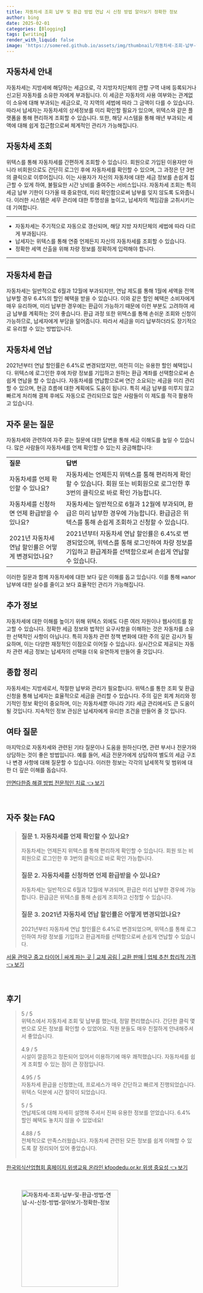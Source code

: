 ```yaml
---
title: 자동차세 조회 납부 및 환급 방법 연납 시 신청 방법 알아보기 정확한 정보
author: bing
date: 2025-02-01
categories: [Blogging]
tags: [writing]
render_with_liquid: false
image: 'https://somered.github.io/assets/img/thumbnail/자동차세-조회-납부-및-환급-방법-연납-시-신청-방법-알아보기-정확한-정보.webp'
---
```



<h2 id='자동차세_안내'>자동차세 안내</h2>

<p>자동차세는 지방세에 해당하는 세금으로, 각 지방자치단체의 관할 구역 내에 등록되거나 신고된 자동차를 소유한 자에게 부과됩니다. 이 세금은 자동차의 사용 여부와는 관계없이 소유에 대해 부과되는 세금으로, 각 지역의 세법에 따라 그 금액이 다를 수 있습니다. 따라서 납세자는 자동차세의 상세정보를 미리 확인할 필요가 있으며, 위텍스와 같은 플랫폼을 통해 편리하게 조회할 수 있습니다. 또한, 해당 시스템을 통해 매년 부과되는 세액에 대해 쉽게 접근함으로써 체계적인 관리가 가능해집니다.</p>

<h2 id='자동차세_조회'>자동차세 조회</h2>

<p>위텍스를 통해 자동차세를 간편하게 조회할 수 있습니다. 회원으로 가입된 이용자만 아니라 비회원으로도 간단히 로그인 후에 자동차세를 확인할 수 있으며, 그 과정은 단 3번의 클릭으로 이루어집니다. 이는 사용자가 자신의 자동차에 대한 세금 정보를 손쉽게 접근할 수 있게 하여, 불필요한 시간 낭비를 줄여주는 서비스입니다. 자동차세 조회는 특히 세금 납부 기한이 다가올 때 중요한데, 미리 확인함으로써 납부를 잊지 않도록 도와줍니다. 이러한 시스템은 세무 관리에 대한 투명성을 높이고, 납세자의 책임감을 고취시키는 데 기여합니다.</p>

<hr />

<ul>
    <li>자동차세는 주기적으로 자동으로 갱신되며, 해당 지방 자치단체의 세법에 따라 다르게 부과됩니다.</li>
    <li>납세자는 위텍스를 통해 연중 언제든지 자신의 자동차세를 조회할 수 있습니다.</li>
    <li>정확한 세액 산출을 위해 차량 정보를 정확하게 입력해야 합니다.</li>
</ul>

<hr />

<h2 id='자동차세_환급'>자동차세 환급</h2>

<p>자동차세는 일반적으로 6월과 12월에 부과되지만, 연납 제도를 통해 1월에 세액을 전액 납부할 경우 6.4%의 할인 혜택을 받을 수 있습니다. 이와 같은 할인 혜택은 소비자에게 매우 유리하며, 미리 납부한 경우에는 환급이 가능하기 때문에 이런 부분도 고려하여 세금 납부를 계획하는 것이 좋습니다. 환급 과정 또한 위텍스를 통해 손쉬운 조회와 신청이 가능하므로, 납세자에게 부담을 덜어줍니다. 따라서 세금을 미리 납부하더라도 장기적으로 유리할 수 있는 방법입니다.</p>

<h2 id='자동차세_연납'>자동차세 연납</h2>

<p>2021년부터 연납 할인률은 6.4%로 변경되었지만, 여전히 이는 유용한 할인 혜택입니다. 위텍스에 로그인한 후에 차량 정보를 기입하고 원하는 환급 계좌를 선택함으로써 손쉽게 연납을 할 수 있습니다. 자동차세를 연납함으로써 연간 소요되는 세금을 미리 관리할 수 있으며, 현금 흐름에 대한 계획에도 도움이 됩니다. 특히 세금 납부를 미루지 않고 빠르게 처리해 결제 후에도 자동으로 관리되므로 많은 사람들이 이 제도를 적극 활용하고 있습니다.</p>

<h2 id='자주_묻는_질문'>자주 묻는 질문</h2>

<p>자동차세와 관련하여 자주 묻는 질문에 대한 답변을 통해 세금 이해도를 높일 수 있습니다. 많은 사람들이 자동차세를 언제 확인할 수 있는지 궁금해합니다:</p>

<table>
    <tr>
        <td><b>질문</b></td>
        <td><b>답변</b></td>
    </tr>
    <tr>
        <td>자동차세를 언제 확인할 수 있나요?</td>
        <td>자동차세는 언제든지 위텍스를 통해 편리하게 확인할 수 있습니다. 회원 또는 비회원으로 로그인한 후 3번의 클릭으로 바로 확인 가능합니다.</td>
    </tr>
    <tr>
        <td>자동차세를 신청하면 언제 환급받을 수 있나요?</td>
        <td>자동차세는 일반적으로 6월과 12월에 부과되며, 환급은 미리 납부한 경우에 가능합니다. 환급금은 위텍스를 통해 손쉽게 조회하고 신청할 수 있습니다.</td>
    </tr>
    <tr>
        <td>2021년 자동차세 연납 할인률은 어떻게 변경되었나요?</td>
        <td>2021년부터 자동차세 연납 할인률은 6.4%로 변경되었으며, 위텍스를 통해 로그인하여 차량 정보를 기입하고 환급계좌를 선택함으로써 손쉽게 연납할 수 있습니다.</td>
    </tr>
</table>

<p>이러한 질문과 함께 자동차세에 대한 보다 깊은 이해를 돕고 있습니다. 이를 통해 налог 납부에 대한 실수를 줄이고 보다 효율적인 관리가 가능해집니다.</p>

<h2 id='추가_정보'>추가 정보</h2>

<p>자동차세에 대한 이해를 높이기 위해 위텍스 외에도 다른 여러 자원이나 웹사이트를 참고할 수 있습니다. 정확한 세금 정보와 법적인 요구사항을 이해하는 것은 자동차를 소유한 선택적인 사항이 아닙니다. 특히 자동차 관련 정책 변화에 대한 주의 깊은 감시가 필요하며, 이는 다양한 재정적인 이점으로 이어질 수 있습니다. 실시간으로 제공되는 자동차 관련 세금 정보는 납세자의 선택을 더욱 유연하게 만들어 줄 것입니다.</p>

<h2 id='종합_정리'>종합 정리</h2>

<p>자동차세는 지방세로서, 적절한 납부와 관리가 필요합니다. 위텍스를 통한 조회 및 환급 신청을 통해 납세자는 효율적으로 세금을 관리할 수 있습니다. 주의 깊은 회계 처리와 정기적인 정보 확인이 중요하며, 이는 자동차세뿐 아니라 기타 세금 관리에서도 큰 도움이 될 것입니다. 지속적인 정보 관심은 납세자에게 유리한 조건을 만들어 줄 것 입니다.</p>

<h2 id='여타_질문'>여타 질문</h2>

<p>마지막으로 자동차세와 관련된 기타 질문이나 도움을 원하신다면, 관련 부서나 전문가와 상담하는 것이 좋은 방법입니다. 예를 들어, 세금 전문가에게 상담하여 별도의 세금 구조나 변경 사항에 대해 질문할 수 있습니다. 이러한 정보는 각각의 납세목적 및 범위에 대한 더 깊은 이해를 돕습니다.</p>


<p><a class="click-button" title="안면다한증 해결 방법 전문적인 치료" href="https://somered.github.io/posts/%EC%95%88%EB%A9%B4%EB%8B%A4%ED%95%9C%EC%A6%9D-%ED%95%B4%EA%B2%B0-%EB%B0%A9%EB%B2%95-%EC%A0%84%EB%AC%B8%EC%A0%81%EC%9D%B8-%EC%B9%98%EB%A3%8C/" rel="dofollow">안면다한증 해결 방법 전문적인 치료 👈 보기</a></p><br>
<h2 id='자주_찾는_FAQ'>자주 찾는 FAQ</h2>
<div itemscope="" itemtype="https://schema.org/FAQPage"> 
<blockquote> 
<div itemscope="" itemprop="mainEntity" itemtype="https://schema.org/Question"> 
<h3 itemprop="name">질문 1. 자동차세를 언제 확인할 수 있나요?</h3> 
<div itemscope="" itemprop="acceptedAnswer" itemtype="https://schema.org/Answer"> 
<span itemprop="text"> 
<p>자동차세는 언제든지 위텍스를 통해 편리하게 확인할 수 있습니다. 회원 또는 비회원으로 로그인한 후 3번의 클릭으로 바로 확인 가능합니다.</p> 
</span> 
</div> 
</div> 
<div itemscope="" itemprop="mainEntity" itemtype="https://schema.org/Question"> 
<h3 itemprop="name">질문 2. 자동차세를 신청하면 언제 환급받을 수 있나요?</h3> 
<div itemscope="" itemprop="acceptedAnswer" itemtype="https://schema.org/Answer"> 
<span itemprop="text"> 
<p>자동차세는 일반적으로 6월과 12월에 부과되며, 환급은 미리 납부한 경우에 가능합니다. 환급금은 위텍스를 통해 손쉽게 조회하고 신청할 수 있습니다.</p> 
</span> 
</div> 
</div> 
<div itemscope="" itemprop="mainEntity" itemtype="https://schema.org/Question"> 
<h3 itemprop="name">질문 3. 2021년 자동차세 연납 할인률은 어떻게 변경되었나요?</h3> 
<div itemscope="" itemprop="acceptedAnswer" itemtype="https://schema.org/Answer"> 
<span itemprop="text"> 
<p>2021년부터 자동차세 연납 할인률은 6.4%로 변경되었으며, 위텍스를 통해 로그인하여 차량 정보를 기입하고 환급계좌를 선택함으로써 손쉽게 연납할 수 있습니다.</p> 
</span> 
</div> 
</div> 
</blockquote> 
</div>
<p><a class="click-button" title="서울 관악구 중고 타이어 | 싸게 파는 곳 | 교체 공림 | 교환 판매 | 업체 추천 합리적 가격" href="https://somered.github.io/posts/%EC%84%9C%EC%9A%B8-%EA%B4%80%EC%95%85%EA%B5%AC-%EC%A4%91%EA%B3%A0-%ED%83%80%EC%9D%B4%EC%96%B4-%EC%8B%B8%EA%B2%8C-%ED%8C%8C%EB%8A%94-%EA%B3%B3-%EA%B5%90%EC%B2%B4-%EA%B3%B5%EB%A6%BC-%EA%B5%90%ED%99%98-%ED%8C%90%EB%A7%A4-%EC%97%85%EC%B2%B4-%EC%B6%94%EC%B2%9C-%ED%95%A9%EB%A6%AC%EC%A0%81-%EA%B0%80%EA%B2%A9/" rel="dofollow">서울 관악구 중고 타이어 | 싸게 파는 곳 | 교체 공림 | 교환 판매 | 업체 추천 합리적 가격 👈 보기</a></p><br>
<h2 id='후기'>후기</h2>
<div itemscope itemtype="https://schema.org/Product">
  <blockquote>
  <div itemprop="review" itemscope itemtype="https://schema.org/Review">
      <div itemprop="reviewRating" itemscope itemtype="https://schema.org/Rating"> <span itemprop="ratingValue">5</span> / <span itemprop="bestRating">5</span> </div>
      <span itemprop="reviewBody">위텍스에서 자동차세 조회 및 납부를 했는데, 정말 편리했습니다. 간단한 클릭 몇 번으로 모든 정보를 확인할 수 있었어요. 직원 분들도 매우 친절하게 안내해주셔서 좋았습니다.</span>
  </div>
  <br>
  <div itemprop="review" itemscope itemtype="https://schema.org/Review">
      <div itemprop="reviewRating" itemscope itemtype="https://schema.org/Rating"> <span itemprop="ratingValue">4.9</span> / <span itemprop="bestRating">5</span> </div>
      <span itemprop="reviewBody">시설이 깔끔하고 정돈되어 있어서 이용하기에 매우 쾌적했습니다. 자동차세를 쉽게 조회할 수 있는 점이 큰 장점입니다.</span>
  </div>
  <br>
  <div itemprop="review" itemscope itemtype="https://schema.org/Review">
      <div itemprop="reviewRating" itemscope itemtype="https://schema.org/Rating"> <span itemprop="ratingValue">4.95</span> / <span itemprop="bestRating">5</span> </div>
      <span itemprop="reviewBody">자동차세 환급을 신청했는데, 프로세스가 매우 간단하고 빠르게 진행되었습니다. 위텍스 덕분에 시간 절약이 되었습니다.</span>
  </div>
  <br>
  <div itemprop="review" itemscope itemtype="https://schema.org/Review">
      <div itemprop="reviewRating" itemscope itemtype="https://schema.org/Rating"> <span itemprop="ratingValue">5</span> / <span itemprop="bestRating">5</span> </div>
      <span itemprop="reviewBody">연납제도에 대해 자세히 설명해 주셔서 진짜 유용한 정보를 얻었습니다. 6.4% 할인 혜택도 놓치지 않을 수 있었네요!</span>
  </div>
  <br>
  <div itemprop="review" itemscope itemtype="https://schema.org/Review">
      <div itemprop="reviewRating" itemscope itemtype="https://schema.org/Rating"> <span itemprop="ratingValue">4.88</span> / <span itemprop="bestRating">5</span> </div>
      <span itemprop="reviewBody">전체적으로 만족스러웠습니다. 자동차세 관련된 모든 정보를 쉽게 이해할 수 있도록 잘 정리되어 있어 좋았습니다.</span>
  </div>
  <br>
  </blockquote>
</div>
<p><a class="click-button" title="한국외식산업협회 홈페이지 위생교육 온라인 kfoodedu.or.kr 위생 중요성" href="https://somered.github.io/posts/%ED%95%9C%EA%B5%AD%EC%99%B8%EC%8B%9D%EC%82%B0%EC%97%85%ED%98%91%ED%9A%8C-%ED%99%88%ED%8E%98%EC%9D%B4%EC%A7%80-%EC%9C%84%EC%83%9D%EA%B5%90%EC%9C%A1-%EC%98%A8%EB%9D%BC%EC%9D%B8-kfoodedu.or.kr-%EC%9C%84%EC%83%9D-%EC%A4%91%EC%9A%94%EC%84%B1/" rel="dofollow">한국외식산업협회 홈페이지 위생교육 온라인 kfoodedu.or.kr 위생 중요성 👈 보기</a></p><br>
<figure class="image"><img src="https://somered.github.io/assets/img/thumbnail/자동차세-조회-납부-및-환급-방법-연납-시-신청-방법-알아보기-정확한-정보.webp" alt="자동차세-조회-납부-및-환급-방법-연납-시-신청-방법-알아보기-정확한-정보" width="256" height="256"></figure>